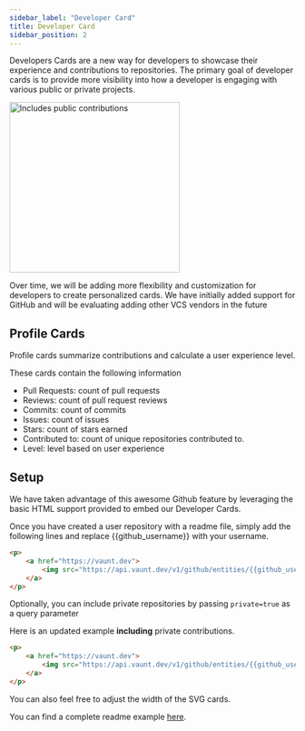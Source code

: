 ```yaml
---
sidebar_label: "Developer Card"
title: Developer Card
sidebar_position: 2
---
```

Developers Cards are a new way for developers to showcase their experience and contributions to repositories. The primary goal of developer cards is to provide more visibility into how a developer is engaging with various public or private projects.

<p>    
<a href="https://community.vaunt.dev/board/simonmazzaroth">
        <img src="https://api.vaunt.dev/v1/github/entities/simonmazzaroth/contributions?format=svg" width="300" title="Includes public contributions"/>
    </a>
</p>

Over time, we will be adding more flexibility and customization for developers to create personalized cards. We have initially added support for GitHub and will be evaluating adding other VCS vendors in the future

## Profile Cards 

Profile cards summarize contributions and calculate a user experience level. 

These cards contain the following information 
- Pull Requests: count of pull requests 
- Reviews: count of pull request reviews  
- Commits: count of commits 
- Issues: count of issues 
- Stars: count of stars earned 
- Contributed to: count of unique repositories contributed to. 
- Level: level based on user experience

## Setup

We have taken advantage of this awesome Github feature by leveraging the basic HTML support provided to embed our Developer Cards.

Once you have created a user repository with a readme file, simply add the following lines and replace {{github_username}} with your username.

```html
<p>
    <a href="https://vaunt.dev">
        <img src="https://api.vaunt.dev/v1/github/entities/{{github_username}}/contributions?format=svg" width="350" title="Includes public contributions"/>
    </a>
</p>
```

Optionally, you can include private repositories by passing `private=true` as a query parameter

Here is an updated example **including** private contributions.

```html
<p>
    <a href="https://vaunt.dev">
        <img src="https://api.vaunt.dev/v1/github/entities/{{github_username}}/contributions?format=svg&private=true" width="350" title="Includes public and private contributions" />
    </a>
</p>
```

You can also feel free to adjust the width of the SVG cards.

You can find a complete readme example [here](https://github.com/simonmazzaroth/simonmazzaroth/blob/main/README.md).
